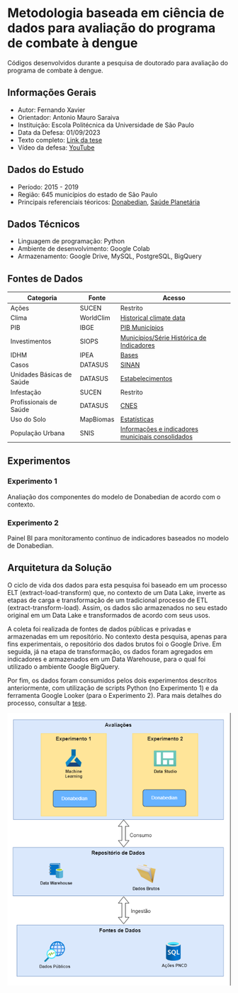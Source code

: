 # Metodologia baseada em ciência de dados para avaliação do programa de combate à dengue
Códigos desenvolvidos durante a pesquisa de doutorado para avaliação do programa de combate à dengue.

## Informações Gerais

- Autor: Fernando Xavier
- Orientador: Antonio Mauro Saraiva
- Instituição: Escola Politécnica da Universidade de São Paulo
- Data da Defesa: 01/09/2023
- Texto completo: <a href="https://www.teses.usp.br/teses/disponiveis/3/3141/tde-09112023-115721/pt-br.php" target="_blank">Link da tese</a>
- Vídeo da defesa: <a href="https://www.youtube.com/watch?v=fsffpwU5sR0" target="_blank">YouTube</a>

## Dados do Estudo
- Período: 2015 - 2019
- Região: 645 municípios do estado de São Paulo
- Principais referenciais téoricos: [Donabedian](https://jamanetwork.com/journals/jama/article-abstract/374139), [Saúde Planetária](https://www.thelancet.com/journals/lancet/article/PIIS0140-6736(15)60901-1/fulltext)

## Dados Técnicos
- Linguagem de programação: Python
- Ambiente de desenvolvimento: Google Colab
- Armazenamento: Google Drive, MySQL, PostgreSQL, BigQuery

## Fontes de Dados

Categoria | Fonte | Acesso |
| ------ | ------- | ------- |
| Ações  | SUCEN   | Restrito |
| Clima  | WorldClim  | [Historical climate data](https://www.worldclim.org/data/worldclim21.html) |
| PIB  | IBGE   | [PIB Municípios](https://www.ibge.gov.br/estatisticas/downloads-estatisticas.html) |
| Investimentos  | SIOPS   | [Municípios/Série Histórica de Indicadores](https://www.gov.br/saude/pt-br/acesso-a-informacao/siops) |
| IDHM  | IPEA   | [Bases](https://www.ipea.gov.br/ipeageo/bases.html) |
| Casos  | DATASUS   | [SINAN](https://datasus.saude.gov.br/acesso-a-informacao/doencas-e-agravos-de-notificacao-de-2007-em-diante-sinan/) |
| Unidades Básicas de Saúde  | DATASUS   | [Estabelecimentos](https://datasus.saude.gov.br/cnes-estabelecimentos/) |
| Infestação  | SUCEN   | Restrito |
| Profissionais de Saúde  | DATASUS   | [CNES](https://datasus.saude.gov.br/cnes-recursos-humanos-a-partir-de-agosto-de-2007-ocupacoes-classificadas-pela-cbo-2002) |
| Uso do Solo  | MapBiomas   | [Estatísticas](https://brasil.mapbiomas.org/estatisticas/) |
| População Urbana  | SNIS   | [Informações e indicadores municipais consolidados](http://app4.mdr.gov.br/serieHistorica) |

## Experimentos

### Experimento 1
Analiação dos componentes do modelo de Donabedian de acordo com o contexto.

### Experimento 2
Painel BI para monitoramento contínuo de indicadores baseados no modelo de Donabedian.

## Arquitetura da Solução

O ciclo de vida dos dados para esta pesquisa foi baseado em um processo ELT (extract-load-transform) que, no contexto de um Data Lake, inverte as etapas de carga e transformação de um tradicional processo de ETL (extract-transform-load). Assim, os dados são armazenados no seu estado original em um Data Lake e transformados de acordo com seus usos. 

A coleta foi realizada de fontes de dados públicas e privadas e armazenadas em um repositório. No contexto desta pesquisa, apenas para fins experimentais, o repositório dos dados brutos foi o Google Drive. Em seguida, já na etapa de transformação, os dados foram agregados em indicadores e armazenados em um Data Warehouse, para o qual foi utilizado o ambiente Google BigQuery.

Por fim, os dados foram consumidos pelos dois experimentos descritos anteriormente, com utilização de scripts Python (no Experimento 1) e da ferramenta Google Looker (para o Experimento 2). Para mais detalhes do processo, consultar a <a href="https://www.teses.usp.br/teses/disponiveis/3/3141/tde-09112023-115721/pt-br.php" target="_blank">tese</a>.

![Arquitetura](imgs/data_structure_thesis.drawio.png)
